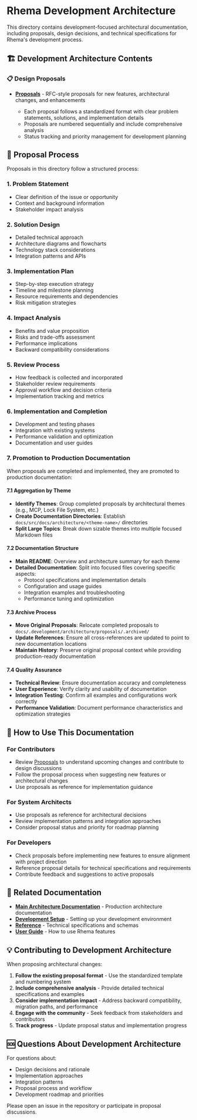 # Rhema Development Architecture

This directory contains development-focused architectural documentation, including proposals, design decisions, and technical specifications for Rhema's development process.

## 🏗️ Development Architecture Contents

### 📋 Design Proposals

- **[Proposals](./proposals/)** - RFC-style proposals for new features, architectural changes, and enhancements

  - Each proposal follows a standardized format with clear problem statements, solutions, and implementation details
  - Proposals are numbered sequentially and include comprehensive analysis
  - Status tracking and priority management for development planning

## 📝 Proposal Process

Proposals in this directory follow a structured process:

### 1. Problem Statement
- Clear definition of the issue or opportunity
- Context and background information
- Stakeholder impact analysis

### 2. Solution Design
- Detailed technical approach
- Architecture diagrams and flowcharts
- Technology stack considerations
- Integration patterns and APIs

### 3. Implementation Plan
- Step-by-step execution strategy
- Timeline and milestone planning
- Resource requirements and dependencies
- Risk mitigation strategies

### 4. Impact Analysis
- Benefits and value proposition
- Risks and trade-offs assessment
- Performance implications
- Backward compatibility considerations

### 5. Review Process
- How feedback is collected and incorporated
- Stakeholder review requirements
- Approval workflow and decision criteria
- Implementation tracking and metrics

### 6. Implementation and Completion
- Development and testing phases
- Integration with existing systems
- Performance validation and optimization
- Documentation and user guides

### 7. Promotion to Production Documentation
When proposals are completed and implemented, they are promoted to production documentation:

#### 7.1 Aggregation by Theme
- **Identify Themes**: Group completed proposals by architectural themes (e.g., MCP, Lock File System, etc.)
- **Create Documentation Directories**: Establish `docs/src/docs/architecture/<theme-name>/` directories
- **Split Large Topics**: Break down sizable themes into multiple focused Markdown files

#### 7.2 Documentation Structure
- **Main README**: Overview and architecture summary for each theme
- **Detailed Documentation**: Split into focused files covering specific aspects:
  - Protocol specifications and implementation details
  - Configuration and usage guides
  - Integration examples and troubleshooting
  - Performance tuning and optimization

#### 7.3 Archive Process
- **Move Original Proposals**: Relocate completed proposals to `docs/.development/architecture/proposals/.archived/`
- **Update References**: Ensure all cross-references are updated to point to new documentation locations
- **Maintain History**: Preserve original proposal context while providing production-ready documentation

#### 7.4 Quality Assurance
- **Technical Review**: Ensure documentation accuracy and completeness
- **User Experience**: Verify clarity and usability of documentation
- **Integration Testing**: Confirm all examples and configurations work correctly
- **Performance Validation**: Document performance characteristics and optimization strategies

## 🎯 How to Use This Documentation

### For Contributors
- Review [Proposals](./proposals/) to understand upcoming changes and contribute to design discussions
- Follow the proposal process when suggesting new features or architectural changes
- Use proposals as reference for implementation guidance

### For System Architects
- Use proposals as reference for architectural decisions
- Review implementation patterns and integration approaches
- Consider proposal status and priority for roadmap planning

### For Developers
- Check proposals before implementing new features to ensure alignment with project direction
- Reference proposal details for technical specifications and requirements
- Contribute feedback and suggestions to active proposals

## 🔗 Related Documentation

- **[Main Architecture Documentation](../src/docs/architecture/)** - Production architecture documentation
- **[Development Setup](../src/docs/development-setup/)** - Setting up your development environment
- **[Reference](../src/docs/reference/)** - Technical specifications and schemas
- **[User Guide](../src/docs/user-guide/)** - How to use Rhema features

## 💡 Contributing to Development Architecture

When proposing architectural changes:

1. **Follow the existing proposal format** - Use the standardized template and numbering system
2. **Include comprehensive analysis** - Provide detailed technical specifications and examples
3. **Consider implementation impact** - Address backward compatibility, migration paths, and performance
4. **Engage with the community** - Seek feedback from stakeholders and contributors
5. **Track progress** - Update proposal status and implementation progress

## 🆘 Questions About Development Architecture

For questions about:

- Design decisions and rationale
- Implementation approaches
- Integration patterns
- Proposal process and workflow
- Development roadmap and priorities

Please open an issue in the repository or participate in proposal discussions. 